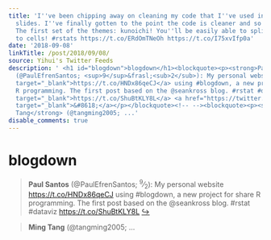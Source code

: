 ```yaml
---
title: 'I''ve been chipping away on cleaning my code that I''ve used in my #xaringan
  slides. I''ve finally gotten to the point the code is cleaner and so here it is!
  The first set of the themes: kunoichi! You''ll be easily able to split your slides
  to cells! #rstats https://t.co/ERdOmTNeOh https://t.co/I75xvIfp0a'
date: '2018-09-08'
linkTitle: /post/2018/09/08/
source: Yihui's Twitter Feeds
description: ' <h1 id="blogdown">blogdown</h1><blockquote><p><strong>Paul Santos</strong>
  (@PaulEfrenSantos; <sup>9</sup>&frasl;<sub>2</sub>): My personal website <a href="https://t.co/HNDx86qeCJ"
  target="_blank">https://t.co/HNDx86qeCJ</a> using #blogdown, a new project for share
  R programming. The first post based on the @seankross blog. #rstat #dataviz <a href="https://t.co/ShuBtKLY8L"
  target="_blank">https://t.co/ShuBtKLY8L</a> <a href="https://twitter.com/xieyihui/status/1038061425246261248"
  target="_blank">&#8618;</a></p></blockquote><!-- --><blockquote><p><strong>Ming
  Tang</strong> (@tangming2005; ...'
disable_comments: true
---
```

 <h1 id="blogdown">blogdown</h1><blockquote><p><strong>Paul Santos</strong> (@PaulEfrenSantos; <sup>9</sup>&frasl;<sub>2</sub>): My personal website <a href="https://t.co/HNDx86qeCJ" target="_blank">https://t.co/HNDx86qeCJ</a> using #blogdown, a new project for share R programming. The first post based on the @seankross blog. #rstat #dataviz <a href="https://t.co/ShuBtKLY8L" target="_blank">https://t.co/ShuBtKLY8L</a> <a href="https://twitter.com/xieyihui/status/1038061425246261248" target="_blank">&#8618;</a></p></blockquote><!-- --><blockquote><p><strong>Ming Tang</strong> (@tangming2005; ...